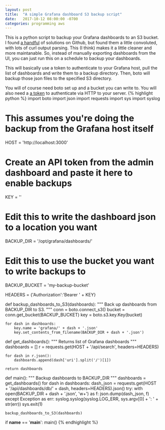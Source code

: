 ```yaml
---
layout: post
title:  "A simple Grafana dashboard S3 backup script"
date:   2017-10-12 08:00:00 -0700
categories: programming aws
---
```

This is a python script to backup your Grafana dashboards to an S3 bucket. I found [a handful](https://gist.github.com/crisidev/bd52bdcc7f029be2f295) of solutions on Github, but found them a little convoluted, with lots of curl output parsing. This (I think) makes it a little cleaner and more maintanable. So, instead of manually exporting dashboards from the UI, you can just run this on a schedule to backup your dashboards.

This will basically use a token to authenticate to your Grafana host, pull the list of dashboards and write them to a backup directory. Then, boto will backup those json files to the specified S3 directory.

You will of course need boto set up and a bucket you can write to. You will also need a [a token](http://docs.grafana.org/http_api/auth/) to authenticate via HTTP to your server.
{% highlight python %}
import boto
import json
import requests
import sys
import syslog

# This assumes you're doing the backup from the Grafana host itself
HOST = 'http://localhost:3000'
# Create an API token from the admin dashboard and paste it here to enable backups
KEY = ''
# Edit this to write the dashboard json to a location you want
BACKUP_DIR = '/opt/grafana/dashboards/'
# Edit this to use the bucket you want to write backups to
BACKUP_BUCKET = 'my-backup-bucket'

HEADERS = {'Authorization':'Bearer ' + KEY}

def backup_dashboards_to_S3(dashboards):
    """
    Back up dashboards from BACKUP_DIR to S3.
    """
    conn = boto.connect_s3()
    bucket = conn.get_bucket(BACKUP_BUCKET)
    key = boto.s3.key.Key(bucket)

    for dash in dashboards:
        key.name = 'grafana/' + dash + '.json'
        key.set_contents_from_filename(BACKUP_DIR + dash + '.json')

def get_dashboards():
    """
    Returns list of Grafana dashboards
    """
    dashboards = []
    r = requests.get(HOST + '/api/search', headers=HEADERS)

    for dash in r.json():
        dashboards.append(dash['uri'].split('/')[1])

    return dashboards

def main():
    """
    Backup dashboards to BACKUP_DIR
    """
    dashboards = get_dashboards()
    for dash in dashboards:
        dash_json = requests.get(HOST + '/api/dashboards/db/' + dash, headers=HEADERS).json()
        try:
            with open(BACKUP_DIR + dash + '.json', 'w+') as f:
                json.dump(dash_json, f)
        except Exception as err:
            syslog.syslog(syslog.LOG_ERR, sys.argv[0] + ': ' + str(err))
            sys.exit(1)

    backup_dashboards_to_S3(dashboards)

if __name__ == '__main__':
    main()
{% endhighlight %}
